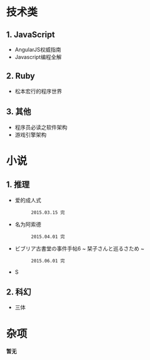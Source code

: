 # 技术类

## 1. JavaScript

*  AngularJS权威指南
*  Javascript编程全解

## 2. Ruby

*  松本宏行的程序世界

## 3. 其他

*  程序员必读之软件架构
*  游戏引擎架构

# 小说

## 1. 推理

* 爱的成人式

            2015.03.15 完

* 名为阿索德 

            2015.04.01 完

* ビブリア古書堂の事件手帖6 ~ 栞子さんと巡るさため ~ 

            2015.06.01 完

* S

## 2. 科幻

* 三体

# 杂项

**暂无**

